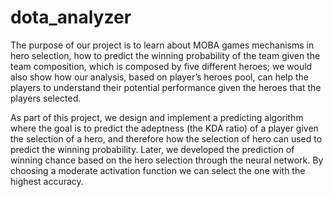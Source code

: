 # dota_analyzer

The purpose of our project is to learn about MOBA games mechanisms in hero selection, how to predict the winning probability of the team given the team composition, which is composed by five different heroes; we would also show how our analysis, based on player’s heroes pool, can help the players to understand their potential performance given the heroes that the players selected.

As part of this project, we design and implement a predicting algorithm where the goal is to predict the adeptness (the KDA ratio) of a player given the selection of a hero, and therefore how the selection of hero can used to predict the winning probability. Later, we developed the prediction of winning chance based on the hero selection through the neural network. By choosing a moderate activation function we can select the one with the highest accuracy. 
    
